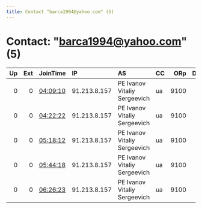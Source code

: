 ```yaml
---
title: Contact "barca1994@yahoo.com" (5)
---
```


# Contact: "barca1994@yahoo.com" (5)

|   Up |   Ext | JoinTime                                                                                            | IP           | AS                           | CC   |   ORp |   Dirp | OS    | Version       | Nickname      |   eFamMembers |
|-----:|------:|:----------------------------------------------------------------------------------------------------|:-------------|:-----------------------------|:-----|------:|-------:|:------|:--------------|:--------------|--------------:|
|    0 |     0 | [04:09:10](https://metrics.torproject.org/rs.html#details/AE7E8D29B17C2C486A2A5798F5E2FA3B1AC95500) | 91.213.8.157 | PE Ivanov Vitaliy Sergeevich | ua   |  9100 |      0 | Linux | 0.3.2.9       | barcelonaRULZ |             1 |
|    0 |     0 | [04:22:22](https://metrics.torproject.org/rs.html#details/7684777DCC4CA090D2616346D00A2E22362B8C0F) | 91.213.8.157 | PE Ivanov Vitaliy Sergeevich | ua   |  9100 |      0 | Linux | 0.3.2.9       | barcelonaRULZ |             1 |
|    0 |     0 | [05:18:12](https://metrics.torproject.org/rs.html#details/687DC4BF1C8FFDF7A1BAE07F68BEDE392BB8914C) | 91.213.8.157 | PE Ivanov Vitaliy Sergeevich | ua   |  9100 |      0 | Linux | 0.3.3.2-alpha | barcelonaRULZ |             1 |
|    0 |     0 | [05:44:18](https://metrics.torproject.org/rs.html#details/73EFD0A752F1A4BC4BCA624A2466BDB33DCE5AB1) | 91.213.8.157 | PE Ivanov Vitaliy Sergeevich | ua   |  9100 |      0 | Linux | 0.3.3.2-alpha | barcelonaRULZ |             1 |
|    0 |     0 | [06:26:23](https://metrics.torproject.org/rs.html#details/C66EB647F937388D9EB412FBBC60FF11E157A935) | 91.213.8.157 | PE Ivanov Vitaliy Sergeevich | ua   |  9100 |      0 | Linux | 0.3.2.9       | barcelonaRULZ |             1 |
